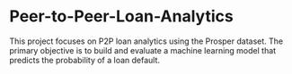# Peer-to-Peer-Loan-Analytics
This project focuses on P2P loan analytics using the Prosper dataset. The primary objective is to build and evaluate a machine learning model that predicts the probability of a loan default.
